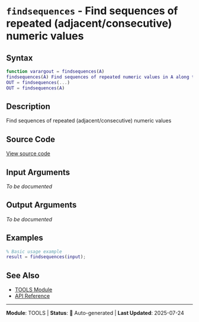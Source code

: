 # `findsequences` - Find sequences of repeated (adjacent/consecutive) numeric values

## Syntax

```matlab
function varargout = findsequences(A)
findsequences(A) Find sequences of repeated numeric values in A along the
OUT = findsequences(...)
OUT = findsequences(A)
```

## Description

Find sequences of repeated (adjacent/consecutive) numeric values

## Source Code

[View source code](../../../src/tools/findsequences.m)

## Input Arguments

*To be documented*

## Output Arguments

*To be documented*

## Examples

```matlab
% Basic usage example
result = findsequences(input);
```

## See Also

- [TOOLS Module](README.md)
- [API Reference](../README.md)

---

**Module**: TOOLS | **Status**: 🔄 Auto-generated | **Last Updated**: 2025-07-24
